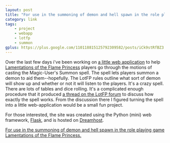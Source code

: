 ```yaml
---
layout: post
title: "For use in the summoning of demon and hell spawn in the role playing game Lamentations of the Flame Princess."
category: link
tags:
    - project
    - webapp
    - lotfp
    - summon
gplus: https://plus.google.com/110118815125792309582/posts/iCk9stRfBZ3
---
```


Over the last few days i've been working on [a little web application][summon] to help [Lamentations of the Flame Princess][lotfp] players go through the motions of casting the Magic-User's Summon spell. The spell lets players summon a demon to aid them--hopefully. The LotFP rules outline what sort of demon will show up and whether or not it will listen to the players. It's a crazy spell. There are lots of tables and dice rolling. It's a complicated enough procedure that it produced [a thread on the LotFP forum][lotfp-forum] to discuss how exactly the spell works. From the discussion there I figured turning the spell into a little web-application would be a small fun project.

For those interested, the site was created using the Python (mini) web framework, [Flask][], and is hosted on [Dreamhost][].

[For use in the summoning of demon and hell spawn in the role playing game Lamentations of the Flame Princess.][summon]

[lotfp]: http://lotfp.com/
[summon]: http://summon.totalpartykill.ca
[lotfp-forum]: http://www.lotfp.com/RPG/discussion/topic/333/can-someone-walk-me-through-rolling-up-a-summoned-entity/
[flask]: http://flask.pocoo.org/
[dreamhost]: http://www.dreamhost.com/r.cgi?247233
